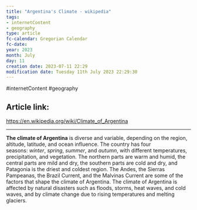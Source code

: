 ```yaml
---
title: "Argentina's Climate - wikipedia"
tags:
- internetContent
- geography
type: article
fc-calendar: Gregorian Calendar
fc-date: 
year: 2023
month: July
day: 11
creation date: 2023-07-11 22:29
modification date: Tuesday 11th July 2023 22:29:30
---
```


#internetContent  #geography 
## Article link:
https://en.wikipedia.org/wiki/Climate_of_Argentina
_____
**The climate of Argentina** is diverse and variable, depending on the region, altitude, latitude, and ocean influence. The country has four seasons: _winter_, _spring_, _summer_, and _autumn_, with different temperatures, precipitation, and vegetation. The northern parts are warm and humid, the central parts are mild and dry, the southern parts are cold and dry, and Patagonia is the driest and coldest region. The Andes, the Sierras Pampeanas, the Brazil Current, and the Malvinas Current are some of the factors that shape the climate of Argentina. The climate of Argentina is affected by natural disasters such as floods, storms, heat waves, and cold waves, and by climate change due to rising temperatures and melting glaciers.
